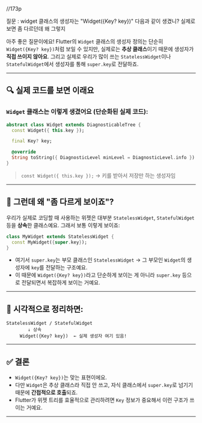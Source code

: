 //173p

질문 : widget 클래스의 생성자는 "Widget({Key? key})" 다음과 같이 생겼니? 실제로 보면 좀 다르던데 왜 그렇지

아주 좋은 질문이에요!
Flutter의 `Widget` 클래스의 생성자 정의는 단순히 `Widget({Key? key})`처럼 보일 수 있지만, 실제로는 **추상 클래스**이기 때문에 생성자가 **직접 쓰이지 않아요**. 그리고 실제로 우리가 많이 쓰는 `StatelessWidget`이나 `StatefulWidget`에서 생성자를 통해 `super.key`로 전달하죠.

---

## 🔍 실제 코드를 보면 이래요

### `Widget` 클래스는 이렇게 생겼어요 (단순화된 실제 코드):

```dart
abstract class Widget extends DiagnosticableTree {
  const Widget({ this.key });

  final Key? key;

  @override
  String toString({ DiagnosticLevel minLevel = DiagnosticLevel.info }) => ...;
}
```

> `const Widget({ this.key });` → 키를 받아서 저장만 하는 생성자임

---

## 🤔 그런데 왜 "좀 다르게 보이죠"?

우리가 실제로 코딩할 때 사용하는 위젯은 대부분 `StatelessWidget`, `StatefulWidget` 등을 **상속**한 클래스예요.
그래서 보통 이렇게 보이죠:

```dart
class MyWidget extends StatelessWidget {
  const MyWidget({super.key});
}
```

* 여기서 `super.key`는 부모 클래스인 `StatelessWidget` → 그 부모인 `Widget`의 생성자에 `key`를 전달하는 구조예요.
* 이 때문에 `Widget({Key? key})`라고 단순하게 보이는 게 아니라 `super.key` 등으로 전달되면서 복잡하게 보이는 거예요.

---

## 🧱 시각적으로 정리하면:

```plaintext
StatelessWidget / StatefulWidget
        ↓ 상속
     Widget({Key? key})  ← 실제 생성자 여기 있음!
```

---

## ✅ 결론

* `Widget({Key? key})`는 맞는 표현이에요.
* 다만 `Widget`은 추상 클래스라 직접 안 쓰고, 자식 클래스에서 `super.key`로 넘기기 때문에 **간접적으로 호출**되죠.
* Flutter가 위젯 트리를 효율적으로 관리하려면 `Key` 정보가 중요해서 이런 구조가 쓰이는 거예요.

---

